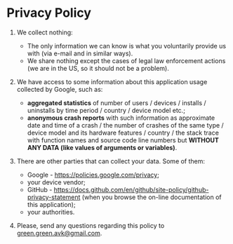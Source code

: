 Privacy Policy
==============

1. We collect nothing:
    * The only information we can know is what you voluntarily provide us with (via e-mail and in similar ways).
    * We share nothing except the cases of legal law enforcement actions (we are in the US, so it should not be a problem).

2. We have access to some information about
   this application usage collected by Google,
   such as:
    * **aggregated statistics** of number of
      users / devices / installs / uninstalls
      by time period / country / device model etc.;
    * **anonymous crash reports** with such information as
      approximate date and time of a crash /
      the number of crashes of the same type /
      device model and its hardware features /
      country /
      the stack trace with function names
      and source code line numbers
      but **WITHOUT ANY DATA
      (like values of arguments or variables)**.

3. There are other parties that can collect your data.
   Some of them:
    * Google - <https://policies.google.com/privacy>;
    * your device vendor;
    * GitHub - <https://docs.github.com/en/github/site-policy/github-privacy-statement>
      (when you browse the on-line documentation of this application);
    * your authorities.

4. Please, send any questions regarding this policy to <green.green.avk@gmail.com>.
